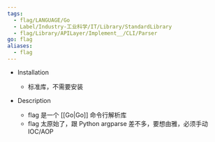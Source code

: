 ```yaml
---
tags:
  - flag/LANGUAGE/Go
  - Label/Industry-工业科学/IT/Library/StandardLibrary
  - flag/Library/APILayer/Implement__/CLI/Parser
go: flag
aliases:
  - flag
---
```


- Installation
    - 标准库，不需要安装

- Description
    - flag 是一个 [[Go|Go]] 命令行解析库
    - flag 太原始了，跟 Python argparse 差不多，要想由雅，必须手动 IOC/AOP
